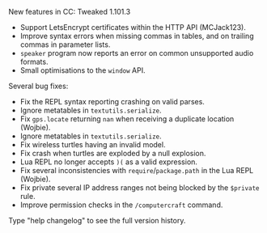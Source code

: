 New features in CC: Tweaked 1.101.3

* Support LetsEncrypt certificates within the HTTP API (MCJack123).
* Improve syntax errors when missing commas in tables, and on trailing commas in parameter lists.
* `speaker` program now reports an error on common unsupported audio formats.
* Small optimisations to the `window` API.

Several bug fixes:
* Fix the REPL syntax reporting crashing on valid parses.
* Ignore metatables in `textutils.serialize`.
* Fix `gps.locate` returning `nan` when receiving a duplicate location (Wojbie).
* Ignore metatables in `textutils.serialize`.
* Fix wireless turtles having an invalid model.
* Fix crash when turtles are exploded by a null explosion.
* Lua REPL no longer accepts `)(` as a valid expression.
* Fix several inconsistencies with `require`/`package.path` in the Lua REPL (Wojbie).
* Fix private several IP address ranges not being blocked by the `$private` rule.
* Improve permission checks in the `/computercraft` command.

Type "help changelog" to see the full version history.
